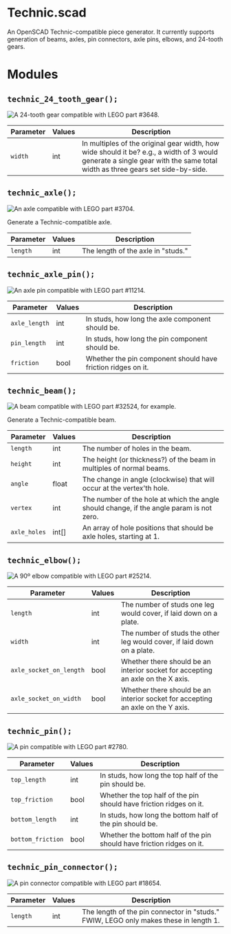 # Technic.scad

An OpenSCAD Technic-compatible piece generator. It currently supports generation of beams, axles, pin connectors, axle pins, elbows, and 24-tooth gears.

Modules
=======

`technic_24_tooth_gear();`
--------------------------
![A 24-tooth gear compatible with LEGO part #3648.](images/Technic%2024-Tooth%20Gear.png)

| Parameter | Values| Description |
|---|---|---|
| `width` | int | In multiples of the original gear width, how wide should it be? e.g., a width of 3 would generate a single gear with the same total width as three gears set side-by-side. |

`technic_axle();`
-----------------
![An axle compatible with LEGO part #3704.](images/Technic%20Axle.png)

Generate a Technic-compatible axle.

| Parameter | Values| Description |
|---|---|---|
| `length` | int | The length of the axle in "studs." |

`technic_axle_pin();`
--------------------------
![An axle pin compatible with LEGO part #11214.](images/Technic%20Axle%20Pin.png)

| Parameter | Values| Description |
|---|---|---|
| `axle_length` | int | In studs, how long the axle component should be. |
| `pin_length` | int | In studs, how long the pin component should be. |
| `friction` | bool | Whether the pin component should have friction ridges on it. |

`technic_beam();`
-----------------
![A beam compatible with LEGO part #32524, for example.](images/Technic%20Beam.png)

Generate a Technic-compatible beam.

| Parameter | Values| Description |
|---|---|---|
| `length` | int | The number of holes in the beam. |
| `height` | int | The height (or thickness?) of the beam in multiples of normal beams. |
| `angle` | float | The change in angle (clockwise) that will occur at the vertex'th hole. |
| `vertex` | int | The number of the hole at which the angle should change, if the angle param is not zero. |
| `axle_holes` | int[] | An array of hole positions that should be axle holes, starting at 1. |

`technic_elbow();`
--------------------------
![A 90º elbow compatible with LEGO part #25214.](images/Technic%20Elbow.png)

| Parameter | Values| Description |
|---|---|---|
| `length` | int | The number of studs one leg would cover, if laid down on a plate. |
| `width` | int | The number of studs the other leg would cover, if laid down on a plate. |
| `axle_socket_on_length` | bool | Whether there should be an interior socket for accepting an axle on the X axis. |
| `axle_socket_on_width` | bool | Whether there should be an interior socket for accepting an axle on the Y axis. |

`technic_pin();`
--------------------------
![A pin compatible with LEGO part #2780.](images/Technic%20Pin.png)

| Parameter | Values| Description |
|---|---|---|
| `top_length` | int | In studs, how long the top half of the pin should be. |
| `top_friction` | bool | Whether the top half of the pin should have friction ridges on it. |
| `bottom_length` | int | In studs, how long the bottom half of the pin should be. |
| `bottom_friction` | bool | Whether the bottom half of the pin should have friction ridges on it. |

`technic_pin_connector();`
--------------------------
![A pin connector compatible with LEGO part #18654.](images/Technic%20Pin%20Connector.png)

| Parameter | Values| Description |
|---|---|---|
| `length` | int | The length of the pin connector in "studs." FWIW, LEGO only makes these in length 1. |
